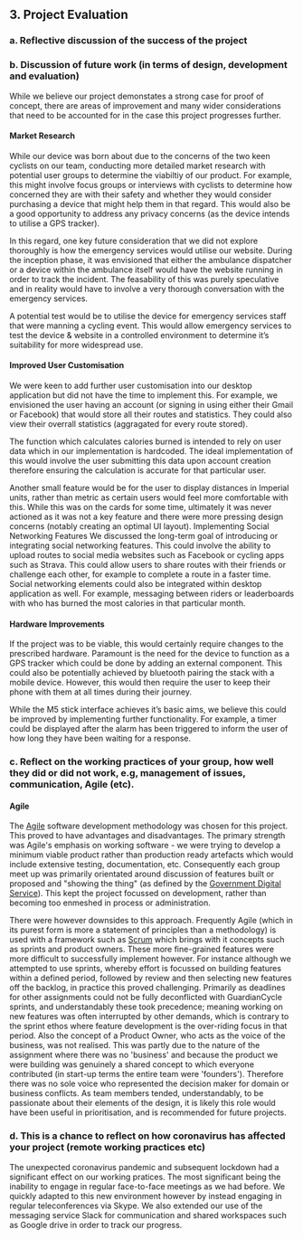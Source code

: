 ## 3. Project Evaluation

### a. Reflective discussion of the success of the project

### b. Discussion of future work (in terms of design, development and evaluation)

While we believe our project demonstates a strong case for proof of concept, there are areas of improvement and many wider considerations that need to be accounted for in the case this project progresses further.

#### Market Research
While our device was born about due to the concerns of the two keen cyclists on our team, conducting more detailed market research with potential user groups to determine the viabiltiy of our product. For example, this might involve focus groups or interviews with cyclists to determine how concerned they are with their safety and whether they would consider purchasing a device that might help them in that regard. This would also be a good opportunity to address any privacy concerns (as the device intends to utilise a GPS tracker).

In this regard, one key future consideration that we did not explore thoroughly is how the emergency services would utilise our website. During the inception phase, it was envisioned that either the ambulance dispatcher or a device within the ambulance itself would have the website running in order to track the incident. The feasability of this was purely speculative and in reality would have to involve a very thorough conversation with the emergency services.

A potential test would be to utilise the device for emergency services staff that were manning a cycling event. This would allow emergency services to test the device & website in a controlled environment to determine it’s suitability for more widespread use.

#### Improved User Customisation
We were keen to add further user customisation into our desktop application but did not have the time to implement this. For example, we envisioned the user having an account (or signing in using either their Gmail or Facebook) that would store all their routes and statistics. They could also view their overrall statistics (aggragated for every route stored). 

The function which calculates calories burned is intended to rely on user data which in our implementation is hardcoded. The ideal implementation of this would involve the user submitting this data upon account creation therefore ensuring the calculation is accurate for that particular user.

Another small feature would be for the user to display distances in Imperial units, rather than metric as certain users would feel more comfortable with this. While this was on the cards for some time, ultimately it was never actioned as it was not a key feature and there were more pressing design concerns (notably creating an optimal UI layout).
Implementing Social Networking Features
We discussed the long-term goal of introducing or integrating social networking features. This could involve the ability to upload routes to social media websites such as Facebook or cycling apps such as Strava. This could allow users to share routes with their friends or challenge each other, for example to complete a route in a faster time. Social networking elements could also be integrated within desktop application as well. For example, messaging between riders or leaderboards with who has burned the most calories in that particular month.

#### Hardware Improvements
If the project was to be viable, this would certainly require changes to the prescribed hardware. Paramount is the need for the device to function as a GPS tracker which could be done by adding an external component. This could also be potentially achieved by bluetooth pairing the stack with a mobile device. However, this would then require the user to keep their phone with them at all times during their journey.

While the M5 stick interface achieves it’s basic aims, we believe this could be improved by implementing further functionality. For example, a timer could be displayed after the alarm has been triggered to inform the user of how long they have been waiting for a response. 

### c. Reflect on the working practices of your group, how well they did or did not work, e.g, management of issues, communication, Agile (etc).

#### Agile

The [Agile](https://www.agilemanifesto.org/) software development methodology was chosen for this project.  This proved to have advantages and disadvantages.  The primary strength was Agile's emphasis on working software - we were trying to develop a minimum viable product rather than production ready artefacts which would include extensive testing, documentation, etc.  Consequently each group meet up was primarily orientated around discussion of features built or proposed and "showing the thing" (as defined by the [Government Digital Service](https://gdsengagement.blog.gov.uk/2016/11/04/what-we-mean-when-we-say-show-the-thing/)).  This kept the project focussed on development, rather than becoming too enmeshed in process or administration.

There were however downsides to this approach.  Frequently Agile (which in its purest form is more a statement of principles than a methodology) is used with a framework such as [Scrum](https://www.scrum.org) which brings with it concepts such as sprints and product owners.  These more fine-grained features were more difficult to successfully implement however.  For instance although we attempted to use sprints, whereby effort is focussed on building features within a defined period, followed by review and then selecting new features off the backlog, in practice this proved challenging.  Primarily as deadlines for other assignments could not be fully deconflicted with GuardianCycle sprints, and understandably these took precedence; meaning working on new features was often interrupted by other demands, which is contrary to the sprint ethos where feature development is the over-riding focus in that period.  Also the concept of a Product Owner, who acts as the voice of the business, was not realised.  This was partly due to the nature of the assignment where there was no 'business' and because the product we were building was genuinely a shared concept to which everyone contributed (in start-up terms the entire team were 'founders'). Therefore there was no sole voice who represented the decision maker for domain or business conflicts.  As team members tended, understandably, to be passionate about their elements of the design, it is likely this role would have been useful in prioritisation, and is recommended for future projects.

### d. This is a chance to reflect on how coronavirus has affected your project (remote working practices etc)
The unexpected coronavirus pandemic and subsequent lockdown had a significant effect on our working pratices. The most significant being the inability to engage in regular face-to-face meetings as we had before. We quickly adapted to this new environment however by instead engaging in regular teleconferences via Skype. We also extended our use of the messaging service Slack for communication and shared workspaces such as Google drive in order to track our progress.

